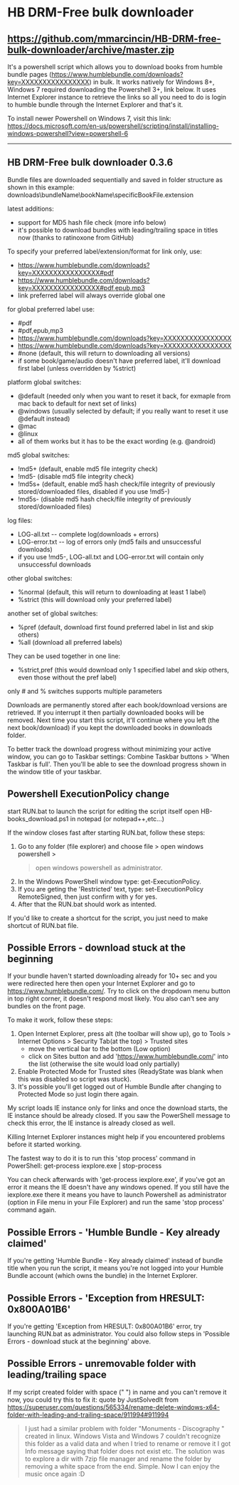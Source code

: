 # HB DRM-Free bulk downloader
https://github.com/mmarcincin/HB-DRM-free-bulk-downloader/archive/master.zip
----------------------
It's a powershell script which allows you to download books from humble bundle pages (https://www.humblebundle.com/downloads?key=XXXXXXXXXXXXXXXX) in bulk.
It works natively for Windows 8+, Windows 7 required downloading the Powershell 3+, link below.
It uses Internet Explorer instance to retrieve the links so all you need to do is login to humble bundle through the Internet Explorer and that's it.

To install newer Powershell on Windows 7, visit this link: https://docs.microsoft.com/en-us/powershell/scripting/install/installing-windows-powershell?view=powershell-6

----------------------
HB DRM-Free bulk downloader 0.3.6
----------------------
Bundle files are downloaded sequentially and saved in folder structure as shown in this example: downloads\bundleName\bookName\specificBookFile.extension

latest additions:
- support for MD5 hash file check (more info below)
- it's possible to download bundles with leading/trailing space in titles now (thanks to ratinoxone from GitHub)

To specify your preferred label/extension/format for link only, use:
- https://www.humblebundle.com/downloads?key=XXXXXXXXXXXXXXXX#pdf
- https://www.humblebundle.com/downloads?key=XXXXXXXXXXXXXXXX#pdf,epub,mp3
- link preferred label will always override global one

for global preferred label use:
- #pdf
- #pdf,epub,mp3
- https://www.humblebundle.com/downloads?key=XXXXXXXXXXXXXXXX
- https://www.humblebundle.com/downloads?key=XXXXXXXXXXXXXXXX
- #none (default, this will return to downloading all versions)
- if some book/game/audio doesn't have preferred label, it'll download first label (unless overridden by %strict)

platform global switches:
- @default (needed only when you want to reset it back, for exmaple from mac back to default for next set of links)
- @windows (usually selected by default; if you really want to reset it use @default instead)
- @mac
- @linux
- all of them works but it has to be the exact wording (e.g. @android)

md5 global switches:
- !md5+ (default, enable md5 file integrity check)
- !md5- (disable md5 file integrity check)
- !md5s+ (default, enable md5 hash check/file integrity of previously stored/downloaded files, disabled if you use !md5-)
- !md5s- (disable md5 hash check/file integrity of previously stored/downloaded files)

log files:
- LOG-all.txt -- complete log(downloads + errors)
- LOG-error.txt -- log of errors only (md5 fails and unsuccessful downloads)
- if you use !md5-, LOG-all.txt and LOG-error.txt will contain only unsuccessful downloads

other global switches:
- %normal (default, this will return to downloading at least 1 label)
- %strict (this will download only your preferred label)

another set of global switches:
- %pref (default, download first found preferred label in list and skip others)
- %all (download all preferred labels)

They can be used together in one line:
- %strict,pref (this would download only 1 specified label and skip others, even those without the pref label)

only # and % switches supports multiple parameters

Downloads are permanently stored after each book/download versions are retrieved.
If you interrupt it then partially downloaded books will be removed.
Next time you start this script, it'll continue where you left (the next book/download) if you kept the downloaded books in downloads folder.

To better track the download progress without minimizing your active window, you can go to Taskbar settings: Combine Taskbar buttons > 'When Taskbar is full'. 
Then you'll be able to see the download progress shown in the window title of your taskbar.

Powershell ExecutionPolicy change
----------------------
start RUN.bat to launch the script
for editing the script itself open HB-books_download.ps1 in notepad (or notepad++,etc...)

If the window closes fast after starting RUN.bat, follow these steps: 
1. Go to any folder (file explorer) and choose file > open windows powershell > 
   > open windows powershell as administrator.
2. In the Windows PowerShell window type: get-ExecutionPolicy.
3. If you are geting the 'Restricted' text, type: set-ExecutionPolicy RemoteSigned,
   then just confirm with y for yes.
4. After that the RUN.bat should work as intented.

If you'd like to create a shortcut for the script, you just need to make shortcut of RUN.bat file.

Possible Errors - download stuck at the beginning
----------------------
If your bundle haven't started downloading already for 10+ sec and you were redirected here then open your Internet Explorer and go to https://www.humblebundle.com/.
Try to click on the dropdown menu button in top right corner, it doesn't respond most likely. You also can't see any bundles on the front page.

To make it work, follow these steps:
1. Open Internet Explorer, press alt (the toolbar will show up), go to Tools > Internet Options > Security Tab(at the top) > Trusted sites
   - move the vertical bar to the bottom (Low option)
   - click on Sites button and add 'https://www.humblebundle.com/' into the list (otherwise the site would load only partially)
2. Enable Protected Mode for Trusted sites (ReadyState was blank when this was disabled so script was stuck).
3. It's possible you'll get logged out of Humble Bundle after changing to Protected Mode so just login there again.

My script loads IE instance only for links and once the download starts, the IE instance should be already closed.
If you saw the PowerShell message to check this error, the IE instance is already closed as well.

Killing Internet Explorer instances might help if you encountered problems before it started working. 

The fastest way to do it is to run this 'stop process' command in PowerShell: 
get-process iexplore.exe | stop-process

You can check afterwards with 'get-process iexplore.exe', if you've got an error it means the IE doesn't have any windows opened. If you still have the iexplore.exe there it means you have to launch Powershell as administrator (option in File menu in your File Explorer) and run the same 'stop process' command again.

Possible Errors - 'Humble Bundle - Key already claimed'
----------------------
If you're getting 'Humble Bundle - Key already claimed' instead of bundle title when you run the script, it means you're not logged into your Humble Bundle account (which owns the bundle) in the Internet Explorer.

Possible Errors - 'Exception from HRESULT: 0x800A01B6'
----------------------
If you're getting 'Exception from HRESULT: 0x800A01B6' error, try launching RUN.bat as administrator.
You could also follow steps in 'Possible Errors - download stuck at the beginning' above.

Possible Errors - unremovable folder with leading/trailing space
----------------------
If my script created folder with space (" ") in name and you can't remove it now, you could try this to fix it:
quote by JustSolvedIt from https://superuser.com/questions/565334/rename-delete-windows-x64-folder-with-leading-and-trailing-space/911994#911994
> I just had a similar problem with folder "Monuments - Discography " created in linux. Windows Vista and Windows 7 couldn't recognize this folder as a valid data and when I tried to rename or remove it I got Info message saying that folder does not exist etc. The solution was to explore a dir with 7zip file manager and rename the folder by removing a white space from the end. Simple. Now I can enjoy the music once again :D
